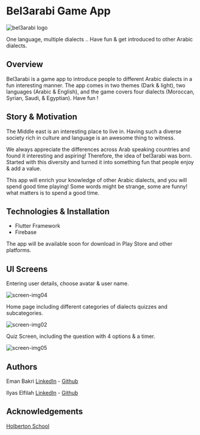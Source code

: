 # Bel3arabi Game App

![bel3arabi logo](https://github.com/Eman-Bakri/Belarabi_quizapp/assets/41126091/1961522b-fe7e-4c9a-bb05-6f2beeb115a8)

One language, multiple dialects .. Have fun & get introduced to other Arabic dialects.

## Overview

Bel3arabi is a game app to introduce people to different Arabic dialects in a fun interesting manner. The app comes in two themes (Dark & light), two languages (Arabic & English), and the game  covers four dialects (Moroccan, Syrian, Saudi, & Egyptian). Have fun !

## Story & Motivation

The Middle east is an interesting place to live in. Having such a diverse society rich in culture and language is an awesome thing to witness.

We always appreciate the differences across Arab speaking countries and found it interesting and aspiring!
Therefore, the idea of bel3arabi was born. Started with this diversity and turned it into something fun that people enjoy & add a value.

This app will enrich your knowledge of other Arabic dialects, and you will spend good time playing! 
Some words might be strange, some are funny! what matters is to spend a good time.

## Technologies & Installation
- Flutter Framework
- Firebase

The app will be available soon for download in Play Store and other platforms.

## UI Screens
Entering user details, choose avatar & user name.

![screen-img04](https://github.com/Eman-Bakri/Belarabi_quizapp/assets/41126091/5af97564-448e-491b-836f-faf483251d1d)

Home page including different categories of dialects quizzes and subcategories.

![screen-img02](https://github.com/Eman-Bakri/Belarabi_quizapp/assets/41126091/a8f65cab-d3a8-4080-910c-9d5542f1c8aa)

Quiz Screen, including the question with 4 options & a timer.

![screen-img05](https://github.com/Eman-Bakri/Belarabi_quizapp/assets/41126091/217cab2c-a54b-4c14-8e04-683bda4172d8)

## Authors
Eman Bakri [LinkedIn](https://www.linkedin.com/in/eman-bakri-1764b9152) - [Github](https://github.com/Eman-Bakri)

Ilyas Elfilah [LinkedIn](https://www.linkedin.com/in/ilyass-dev) - [Github](https://github.com/flutterilo)

## Acknowledgements
[Holberton School ](holbertonschool.com)
